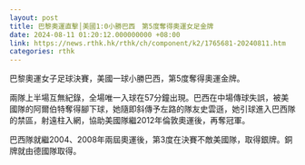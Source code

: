 ```yaml
---
layout: post
title: 巴黎奧運直擊│美國1:0小勝巴西　第5度奪得奧運女足金牌
date: 2024-08-11 01:20:12.000000000 +08:00
link: https://news.rthk.hk/rthk/ch/component/k2/1765681-20240811.htm
categories: rthk
---
```


巴黎奧運女子足球決賽，美國一球小勝巴西，第5度奪得奧運金牌。

兩隊上半場互無紀錄，全場唯一入球在57分鐘出現。巴西在中場傳球失誤，被美國隊的阿爾伯特奪得腳下球，她隨即斜傳予左路的隊友史雲遜，她引球進入巴西隊的禁區，射遠柱入網，協助美國隊繼2012年倫敦奧運後，再奪冠軍。

巴西隊就繼2004、2008年兩屆奧運後，第3度在決賽不敵美國隊，取得銀牌。銅牌就由德國隊取得。
